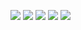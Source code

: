 ![](http://github-profile-summary-cards.vercel.app/api/cards/profile-details?username=Swopnil-Sapkota&theme=zenburn)
![](http://github-profile-summary-cards.vercel.app/api/cards/repos-per-language?username=Swopnil-Sapkota&theme=zenburn)
![](http://github-profile-summary-cards.vercel.app/api/cards/most-commit-language?username=Swopnil-Sapkota&theme=zenburn)
![](http://github-profile-summary-cards.vercel.app/api/cards/stats?username=Swopnil-Sapkota&theme=zenburn)
![](http://github-profile-summary-cards.vercel.app/api/cards/productive-time?username=Swopnil-Sapkota&theme=zenburn&utcOffset=8)

